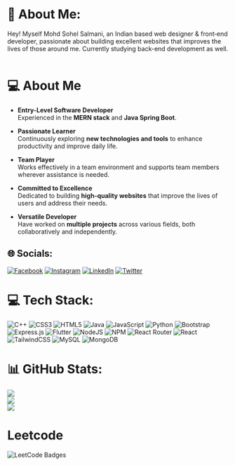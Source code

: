 # 💫 About Me:
Hey! Myself Mohd Sohel Salmani, an Indian based web designer & front‑end developer, passionate about building excellent websites that improves the lives of those around me. Currently studying back-end development as well.<br><br>

# 💻 About Me

- **Entry-Level Software Developer**  
  Experienced in the **MERN stack** and **Java Spring Boot**.  

- **Passionate Learner**  
  Continuously exploring **new technologies and tools** to enhance productivity and improve daily life.  

- **Team Player**  
  Works effectively in a team environment and supports team members wherever assistance is needed.  

- **Committed to Excellence**  
  Dedicated to building **high-quality websites** that improve the lives of users and address their needs.  

- **Versatile Developer**  
  Have worked on **multiple projects** across various fields, both collaboratively and independently.  


## 🌐 Socials:
[![Facebook](https://img.shields.io/badge/Facebook-%231877F2.svg?logo=Facebook&logoColor=white)](https://facebook.com/sohail.salmani.3975) [![Instagram](https://img.shields.io/badge/Instagram-%23E4405F.svg?logo=Instagram&logoColor=white)](https://instagram.com/sohail.salmani.400054) [![LinkedIn](https://img.shields.io/badge/LinkedIn-%230077B5.svg?logo=linkedin&logoColor=white)](https://linkedin.com/in/mohd-sohel-salmani-957603226/) [![Twitter](https://img.shields.io/badge/Twitter-%231DA1F2.svg?logo=Twitter&logoColor=white)](https://twitter.com/real_sohel_) 

# 💻 Tech Stack:
![C++](https://img.shields.io/badge/c++-%2300599C.svg?style=for-the-badge&logo=c%2B%2B&logoColor=white) ![CSS3](https://img.shields.io/badge/css3-%231572B6.svg?style=for-the-badge&logo=css3&logoColor=white) ![HTML5](https://img.shields.io/badge/html5-%23E34F26.svg?style=for-the-badge&logo=html5&logoColor=white) ![Java](https://img.shields.io/badge/java-%23ED8B00.svg?style=for-the-badge&logo=java&logoColor=white) ![JavaScript](https://img.shields.io/badge/javascript-%23323330.svg?style=for-the-badge&logo=javascript&logoColor=%23F7DF1E) ![Python](https://img.shields.io/badge/python-3670A0?style=for-the-badge&logo=python&logoColor=ffdd54) ![Bootstrap](https://img.shields.io/badge/bootstrap-%23563D7C.svg?style=for-the-badge&logo=bootstrap&logoColor=white) ![Express.js](https://img.shields.io/badge/express.js-%23404d59.svg?style=for-the-badge&logo=express&logoColor=%2361DAFB) ![Flutter](https://img.shields.io/badge/Flutter-%2302569B.svg?style=for-the-badge&logo=Flutter&logoColor=white) ![NodeJS](https://img.shields.io/badge/node.js-6DA55F?style=for-the-badge&logo=node.js&logoColor=white) ![NPM](https://img.shields.io/badge/NPM-%23000000.svg?style=for-the-badge&logo=npm&logoColor=white) ![React Router](https://img.shields.io/badge/React_Router-CA4245?style=for-the-badge&logo=react-router&logoColor=white) ![React](https://img.shields.io/badge/react-%2320232a.svg?style=for-the-badge&logo=react&logoColor=%2361DAFB) ![TailwindCSS](https://img.shields.io/badge/tailwindcss-%2338B2AC.svg?style=for-the-badge&logo=tailwind-css&logoColor=white) ![MySQL](https://img.shields.io/badge/mysql-%2300f.svg?style=for-the-badge&logo=mysql&logoColor=white) ![MongoDB](https://img.shields.io/badge/MongoDB-%234ea94b.svg?style=for-the-badge&logo=mongodb&logoColor=white)
# 📊 GitHub Stats:
![](https://github-readme-stats.vercel.app/api?username=realsohel&theme=dark&hide_border=false&include_all_commits=false&count_private=false)<br/>
![](https://github-readme-streak-stats.herokuapp.com/?user=realsohel&theme=dark&hide_border=false)<br/>
![](https://github-readme-stats.vercel.app/api/top-langs/?username=realsohel&theme=dark&hide_border=false&include_all_commits=false&count_private=false&layout=compact)

# Leetcode
![LeetCode Badges](https://leetcode-badge-showcase.vercel.app/api?username=real_sohel)

